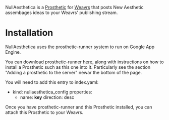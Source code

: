 





NullAesthetica is a [Prosthetic](http://developer.weavrs.com/) for [Weavrs](http://weavrs.com/) that posts New Aesthetic assembages ideas to your Weavrs' publishing stream.

# Installation

NullAesthetica uses the prosthetic-runner system to run on Google App Engine.

You can download prosthetic-runner [here](https://github.com/philterphactory/prosthetic-runner), along with instructions on how to install a Prosthetic such as this one into it. Particularly see the section "Adding a prosthetic to the server" newar the bottom of the page.

You will need to add this entry to index.yaml:

 - kind: nullaesthetica_config
   properties:
   - name: __key__
   direction: desc

Once you have prosthetic-runner and this Prosthetic installed, you can attach this Prosthetic to your Weavrs.

